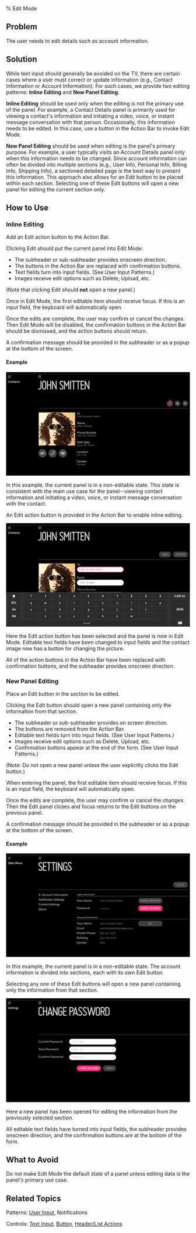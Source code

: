 ﻿% Edit Mode

## Problem

The user needs to edit details such as account information.

## Solution

While text input should generally be avoided on the TV, there are certain cases
where a user must correct or update information (e.g., Contact Information or
Account Information).  For such cases, we provide two editing patterns: **Inline
Editing** and **New Panel Editing**.

**Inline Editing** should be used only when the editing is not the primary use
of the panel.  For example, a Contact Details panel is primarily used for
viewing a contact's information and initiating a video, voice, or instant
message conversation with that person.  Occasionally, this information needs to
be edited.  In this case, use a button in the Action Bar to invoke Edit Mode.

**New Panel Editing** should be used when editing is the panel's primary
purpose.  For example, a user typically visits an Account Details panel only
when this information needs to be changed.  Since account information can often
be divided into multiple sections (e.g., User Info, Personal Info, Billing Info,
Shipping Info), a sectioned detailed page is the best way to present this
information.  This approach also allows for an Edit button to be placed within
each section.  Selecting one of these Edit buttons will open a new panel for
editing the current section only.

## How to Use

### Inline Editing

Add an Edit action button to the Action Bar.

Clicking Edit should put the current panel into Edit Mode:

* The subheader or sub-subheader provides onscreen direction.
* The buttons in the Action Bar are replaced with confirmation buttons.
* Text fields turn into input fields. (See User Input Patterns.)
* Images receive edit options such as Delete, Upload, etc.

(Note that clicking Edit should **not** open a new panel.)

Once in Edit Mode, the first editable item should receive focus.  If this is an
input field, the keyboard will automatically open.

Once the edits are complete, the user may confirm or cancel the changes.  Then
Edit Mode will be disabled, the confirmation buttons in the Action Bar should be
dismissed, and the action buttons should return.

A confirmation message should be provided in the subheader or as a popup at the
bottom of the screen.

#### Example

![](../../../assets/dg-acting-on-data-edit-mode-1.jpg)

In this example, the current panel is in a non-editable state.  This state is
consistent with the main use case for the panel--viewing contact information and
initiating a video, voice, or instant message conversation with the contact.

An Edit action button is provided in the Action Bar to enable inline editing.

![](../../../assets/dg-acting-on-data-edit-mode-2.jpg)

Here the Edit action button has been selected and the panel is now in Edit Mode.
Editable text fields have been changed to input fields and the contact image now
has a button for changing the picture.

All of the action buttons in the Action Bar have been replaced with confirmation
buttons, and the subheader provides onscreen direction.

### New Panel Editing

Place an Edit button in the section to be edited.

Clicking the Edit button should open a new panel containing only the information
from that section.

* The subheader or sub-subheader provides on screen direction. 
* The buttons are removed from the Action Bar.
* Editable text fields turn into input fields. (See User Input Patterns.)
* Images receive edit options such as Delete, Upload, etc.
* Confirmation buttons appear at the end of the form. (See User Input Patterns.)

(Note: Do not open a new panel unless the user explicitly clicks the Edit
button.)

When entering the panel, the first editable item should receive focus.  If this
is an input field, the keyboard will automatically open.

Once the edits are complete, the user may confirm or cancel the changes.  Then
the Edit panel closes and focus returns to the Edit buttons on the previous
panel.

A confirmation message should be provided in the subheader or as a popup at the
bottom of the screen.

#### Example

![](../../../assets/dg-acting-on-data-edit-mode-3.jpg)

In this example, the current panel is in a non-editable state.  The account
information is divided into sections, each with its own Edit button.

Selecting any one of these Edit buttons will open a new panel containing only
the information from that section.

![](../../../assets/dg-acting-on-data-edit-mode-4.jpg)

Here a new panel has been opened for editing the information from the previously
selected section.

All editable text fields have turned into input fields, the subheader provides
onscreen direction, and the confirmation buttons are at the bottom of the form.

## What to Avoid

Do not make Edit Mode the default state of a panel unless editing data is the
panel's primary use case.


## Related Topics

Patterns: [User Input](../user-input.html), Notifications

Controls: [Text Input](../../controls/text-input.html),
[Button](../../controls/button.html),
[Header/List Actions](../../header-list-actions.html)
